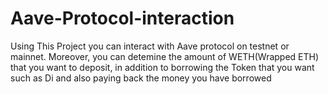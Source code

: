 # Aave-Protocol-interaction

Using This Project you can interact with Aave protocol on testnet or mainnet. 
Moreover, you can detemine the amount of WETH(Wrapped ETH) that you want to deposit,
in addition to borrowing the Token that you want  such as Di and also paying back the money you have borrowed  
